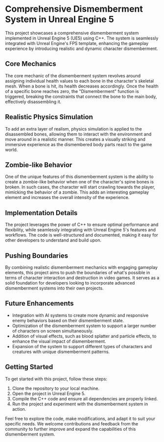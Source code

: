 # Comprehensive Dismemberment System in Unreal Engine 5

This project showcases a comprehensive dismemberment system implemented in Unreal Engine 5 (UE5) using C++. The system is seamlessly integrated with Unreal Engine's FPS template, enhancing the gameplay experience by introducing realistic and dynamic character dismemberment.

## Core Mechanics

The core mechanic of the dismemberment system revolves around assigning individual health values to each bone in the character's skeletal mesh. When a bone is hit, its health decreases accordingly. Once the health of a specific bone reaches zero, the "Dismemberment" function is triggered, breaking the constraints that connect the bone to the main body, effectively disassembling it.

## Realistic Physics Simulation

To add an extra layer of realism, physics simulation is applied to the disassembled bones, allowing them to interact with the environment and move around in a realistic manner. This creates a visually striking and immersive experience as the dismembered body parts react to the game world.

## Zombie-like Behavior

One of the unique features of this dismemberment system is the ability to create a zombie-like behavior when one of the character's spine bones is broken. In such cases, the character will start crawling towards the player, mimicking the behavior of a zombie. This adds an interesting gameplay element and increases the overall intensity of the experience.

## Implementation Details

The project leverages the power of C++ to ensure optimal performance and flexibility, while seamlessly integrating with Unreal Engine 5's features and workflows. The code is well-structured and documented, making it easy for other developers to understand and build upon.

## Pushing Boundaries

By combining realistic dismemberment mechanics with engaging gameplay elements, this project aims to push the boundaries of what's possible in terms of character interaction and destruction in video games. It serves as a solid foundation for developers looking to incorporate advanced dismemberment systems into their own projects.

## Future Enhancements

- Integration with AI systems to create more dynamic and responsive enemy behaviors based on their dismemberment state.
- Optimization of the dismemberment system to support a larger number of characters on screen simultaneously.
- Addition of visual effects, such as blood splatter and particle effects, to enhance the visual impact of dismemberment.
- Expansion of the system to support different types of characters and creatures with unique dismemberment patterns.

## Getting Started

To get started with this project, follow these steps:

1. Clone the repository to your local machine.
2. Open the project in Unreal Engine 5.
3. Compile the C++ code and ensure all dependencies are properly linked.
4. Run the project and experiment with the dismemberment system in action.

Feel free to explore the code, make modifications, and adapt it to suit your specific needs. We welcome contributions and feedback from the community to further improve and expand the capabilities of this dismemberment system.
